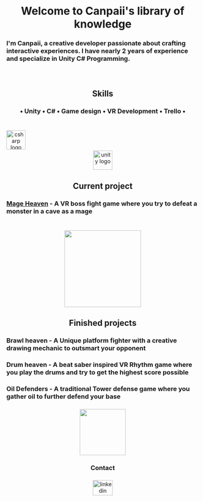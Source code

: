 <br clear="both">

<h1 align="center">Welcome to Canpaii's library of knowledge</h1>

###

<h3 align="left">I'm Canpaii, a creative developer passionate about crafting interactive experiences. I have nearly 2 years of experience and specialize in Unity C# Programming.</h3>

###

<br clear="both">

<h2 align="center">Skills</h2>

###

<h3 align="center">• Unity • C# • Game design • VR Development • Trello •</h3>

###

<br clear="both">

<div align="center">
  <img src="https://cdn.jsdelivr.net/gh/devicons/devicon/icons/csharp/csharp-original.svg" height="50" alt="csharp logo"  />
  <img width="450" />
  <img src="https://cdn.jsdelivr.net/gh/devicons/devicon/icons/unity/unity-original.svg" height="50" alt="unity logo"  />
</div>

###

<h2 align="center">Current project</h2>

###

<h3 align="left"><a href="https://github.com/CarrotXX2/Mage-heaven" target="_blank">Mage Heaven</a> - A VR boss fight game where you try to defeat a monster in a cave as a mage</h3>

###

<br clear="both">

<div align="center">
  <img height="200" src="https://media.tenor.com/FB6gN5IuKREAAAAi/silly-magnemite.gif"  />
</div>

###

<h2 align="center">Finished projects</h2>

###

<h3 align="left">Brawl heaven - A Unique platform fighter with a creative drawing mechanic to outsmart your opponent</h3>

###

<h3 align="left">Drum heaven - A beat saber inspired VR Rhythm game where you play the drums and try to get the highest score possible</h3>

###

<h3 align="left">Oil Defenders - A traditional Tower defense game where you gather oil to further defend your base</h3>

###

<div align="center">
  <img height="120" src="https://media.tenor.com/nC8W7eyDFmUAAAAi/mini-impact-miniimpact.gif"  />
</div>

###

<h3 align="center">Contact</h3>

###

<div align="center">
  <a href="https://www.linkedin.com/in/can-silay-42434b2b8/" target="_blank">
    <img src="https://raw.githubusercontent.com/maurodesouza/profile-readme-generator/master/src/assets/icons/social/linkedin/default.svg" width="52" height="40" alt="linkedin logo"  />
  </a>
</div>

###
